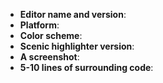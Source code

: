 <!--
Thanks for wanting to report an issue you've found in the Scenic highlighter.
If this is a bug report, then please fill in the template below.

Thank you!
-->

* **Editor name and version**:
* **Platform**:
* **Color scheme**:
* **Scenic highlighter version**:
* **A screenshot**:
* **5-10 lines of surrounding code**:
